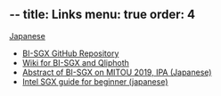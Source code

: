 --
title: Links
menu: true
order: 4
---

[Japanese](/docs/links_ja)


* [BI-SGX GitHub Repository](https://github.com/hello31337/BI-SGX)
* [Wiki for BI-SGX and Qliphoth](https://github.com/hello31337/BI-SGX/wiki)
* [Abstract of BI-SGX on MITOU 2019, IPA (Japanese)](https://www.ipa.go.jp/jinzai/mitou/2019/gaiyou_f-3.html)
* [Intel SGX guide for beginner (japanese)](https://qiita.com/Cliffford/items/2f155f40a1c3eec288cf)

